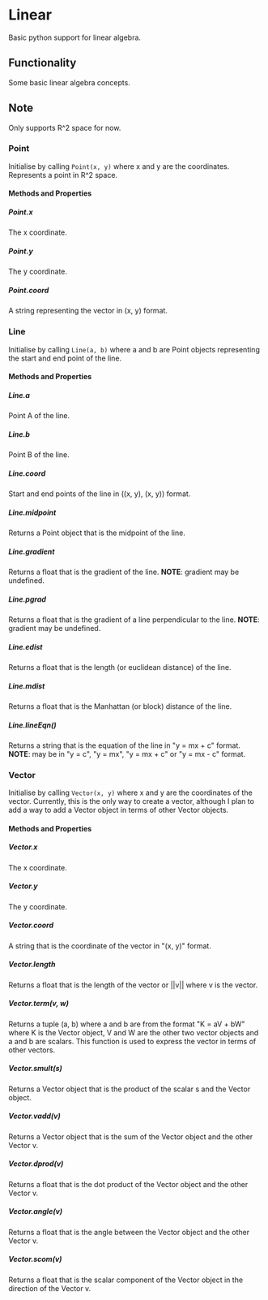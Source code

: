 # Linear
Basic python support for linear algebra.
## Functionality
Some basic linear algebra concepts.
## Note
Only supports R^2 space for now.
### Point
Initialise by calling ```Point(x, y)``` where x and y are the coordinates.
Represents a point in R^2 space.
#### Methods and Properties
##### Point.x
The x coordinate.
##### Point.y
The y coordinate.
##### Point.coord
A string representing the vector in (x, y) format.
### Line
Initialise by calling ```Line(a, b)``` where a and b are Point objects representing the start and end point of the line.
#### Methods and Properties
##### Line.a
Point A of the line.
##### Line.b
Point B of the line.
##### Line.coord
Start and end points of the line in ((x, y), (x, y)) format.
##### Line.midpoint
Returns a Point object that is the midpoint of the line.
##### Line.gradient
Returns a float that is the gradient of the line.
**NOTE**: gradient may be undefined.
##### Line.pgrad
Returns a float that is the gradient of a line perpendicular to the line.
**NOTE**: gradient may be undefined.
##### Line.edist
Returns a float that is the length (or euclidean distance) of the line.
##### Line.mdist
Returns a float that is the Manhattan (or block) distance of the line.
##### Line.lineEqn()
Returns a string that is the equation of the line in "y = mx + c" format.
**NOTE**: may be in "y = c", "y = mx", "y = mx + c" or "y = mx - c" format.
### Vector
Initialise by calling ```Vector(x, y)``` where x and y are the coordinates of the vector.
Currently, this is the only way to create a vector, although I plan to add a way to add a Vector object in terms of other Vector objects.
#### Methods and Properties
##### Vector.x
The x coordinate.
##### Vector.y
The y coordinate.
##### Vector.coord
A string that is the coordinate of the vector in "(x, y)" format.
##### Vector.length
Returns a float that is the length of the vector or ||v|| where v is the vector.
##### Vector.term(v, w)
Returns a tuple (a, b) where a and b are from the format "K = aV + bW" where K is the Vector object, V and W are the other two vector objects and a and b are scalars. This function is used to express the vector in terms of other vectors.
##### Vector.smult(s)
Returns a Vector object that is the product of the scalar s and the Vector object.
##### Vector.vadd(v)
Returns a Vector object that is the sum of the Vector object and the other Vector v.
##### Vector.dprod(v)
Returns a float that is the dot product of the Vector object and the other Vector v.
##### Vector.angle(v)
Returns a float that is the angle between the Vector object and the other Vector v.
##### Vector.scom(v)
Returns a float that is the scalar component of the Vector object in the direction of the Vector v.